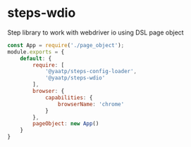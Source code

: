 # steps-wdio
Step library to work with webdriver io using DSL page object

```javascript
const App = require('./page_object');
module.exports = {
    default: {
        require: [
            '@yaatp/steps-config-loader',
            '@yaatp/steps-wdio'
        ],
        browser: {
            capabilities: {
                browserName: 'chrome'
            }
        },
        pageObject: new App()
    }
}
```

